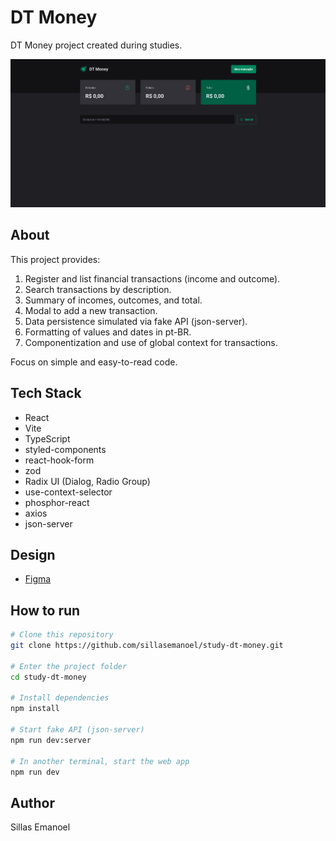 # DT Money

DT Money project created during studies.

![Preview](.github/preview.png)

## About

This project provides:

1. Register and list financial transactions (income and outcome).
2. Search transactions by description.
3. Summary of incomes, outcomes, and total.
4. Modal to add a new transaction.
5. Data persistence simulated via fake API (json-server).
6. Formatting of values and dates in pt-BR.
7. Componentization and use of global context for transactions.

Focus on simple and easy-to-read code.


## Tech Stack

- React
- Vite
- TypeScript
- styled-components
- react-hook-form
- zod
- Radix UI (Dialog, Radio Group)
- use-context-selector
- phosphor-react
- axios
- json-server

## Design

- [Figma](https://www.figma.com/design/sbAS11YJUaB4JmAWKA3eqa/DT-Money--Community-?m=auto&t=4n2Xz40TjoMdiJXN-6)

## How to run

```bash
# Clone this repository
git clone https://github.com/sillasemanoel/study-dt-money.git

# Enter the project folder
cd study-dt-money

# Install dependencies
npm install

# Start fake API (json-server)
npm run dev:server

# In another terminal, start the web app
npm run dev
```

## Author

Sillas Emanoel
